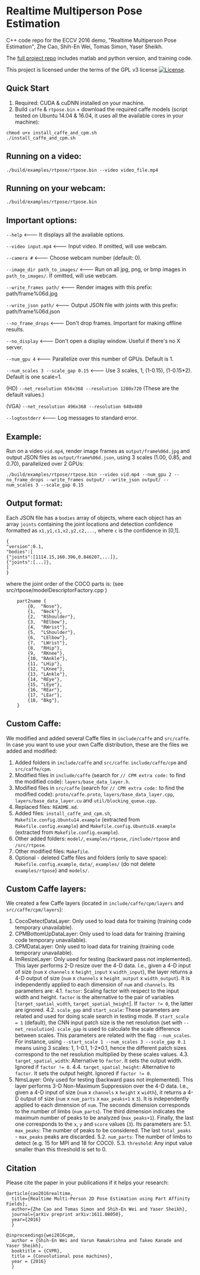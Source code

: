 Realtime Multiperson Pose Estimation
====================================
C++ code repo for the ECCV 2016 demo, "Realtime Multiperson Pose Estimation", Zhe Cao, Shih-En Wei, Tomas Simon, Yaser Sheikh.

The [full project repo](https://github.com/ZheC/Multi-Person-Pose-Estimation) includes matlab and python version, and training code.

This project is licensed under the terms of the GPL v3 license [![License](https://img.shields.io/aur/license/yaourt.svg)](LICENSE).

## Quick Start
1. Required: CUDA & cuDNN installed on your machine.
2. Build `caffe` & `rtpose.bin` + download the required caffe models (script tested on Ubuntu 14.04 & 16.04, it uses all the available cores in your machine):
```
chmod u+x install_caffe_and_cpm.sh
./install_caffe_and_cpm.sh
```

## Running on a video:
```
./build/examples/rtpose/rtpose.bin --video video_file.mp4
```

## Running on your webcam:
```
./build/examples/rtpose/rtpose.bin
```

## Important options:
`--help` <--- It displays all the available options.

`--video input.mp4` <--- Input video. If omitted, will use webcam.

`--camera #` <--- Choose webcam number (default: 0).

`--image_dir path_to_images/` <--- Run on all jpg, png, or bmp images in `path_to_images/`. If omitted, will use webcam.

`--write_frames path/`  <--- Render images with this prefix: path/frame%06d.jpg

`--write_json path/`  <--- Output JSON file with joints with this prefix: path/frame%06d.json

`--no_frame_drops` <--- Don't drop frames. Important for making offline results.

`--no_display` <--- Don't open a display window. Useful if there's no X server.

`--num_gpu 4` <--- Parallelize over this number of GPUs. Default is 1.

`--num_scales 3 --scale_gap 0.15`  <--- Use 3 scales, 1, (1-0.15), (1-0.15*2). Default is one scale=1.

(HD)
`--net_resolution 656x368 --resolution 1280x720` (These are the default values.)

(VGA)
`--net_resolution 496x368 --resolution 640x480`

`--logtostderr` <--- Log messages to standard error.

## Example:
Run on a video `vid.mp4`, render image frames as `output/frame%06d.jpg` and output JSON files as `output/frame%06d.json`, using 3 scales (1.00, 0.85, and 0.70), parallelized over 2 GPUs:
```
./build/examples/rtpose/rtpose.bin --video vid.mp4 --num_gpu 2 --no_frame_drops --write_frames output/ --write_json output/ --num_scales 3 --scale_gap 0.15
```

## Output format:
Each JSON file has a `bodies` array of objects, where each object has an array `joints` containing the joint locations and detection confidence formatted as `x1,y1,c1,x2,y2,c2,...`, where `c` is the confidence in [0,1].

```
{
"version":0.1,
"bodies":[
{"joints":[1114.15,160.396,0.846207,...]},
{"joints":[...]},
]
}
```

where the joint order of the COCO parts is: (see src/rtpose/modelDescriptorFactory.cpp )
```
	part2name {
		{0,  "Nose"},
		{1,  "Neck"},
		{2,  "RShoulder"},
		{3,  "RElbow"},
		{4,  "RWrist"},
		{5,  "LShoulder"},
		{6,  "LElbow"},
		{7,  "LWrist"},
		{8,  "RHip"},
		{9,  "RKnee"},
		{10, "RAnkle"},
		{11, "LHip"},
		{12, "LKnee"},
		{13, "LAnkle"},
		{14, "REye"},
		{15, "LEye"},
		{16, "REar"},
		{17, "LEar"},
		{18, "Bkg"},
	}
```

## Custom Caffe:
We modified and added several Caffe files in `include/caffe` and `src/caffe`. In case you want to use your own Caffe distribution, these are the files we added and modified:
1. Added folders in `include/caffe` and `src/caffe`: `include/caffe/cpm` and `src/caffe/cpm`.
2. Modified files in `include/caffe` (search for `// CPM extra code:` to find the modified code): `layers/base_data_layer.h`.
3. Modified files in `src/caffe` (search for `// CPM extra code:` to find the modified code): `proto/caffe.proto`, `layers/base_data_layer.cpp`, `layers/base_data_layer.cu` and `util/blocking_queue.cpp`.
4. Replaced files: `README.md`.
5. Added files: `install_caffe_and_cpm.sh`, `Makefile.config.Ubuntu14.example` (extracted from `Makefile.config.example`) and `Makefile.config.Ubuntu16.example` (extracted from `Makefile.config.example`).
6. Other added folders: `model/`, `examples/rtpose`, `/include/rtpose` and `/src/rtpose`.
7. Other modified files: `Makefile`.
8. Optional - deleted Caffe files and folders (only to save space): `Makefile.config.example`, `data/`, `examples/` (do not delete `examples/rtpose`) and `models/`.


## Custom Caffe layers:
We created a few Caffe layers (located in `include/caffe/cpm/layers` and `src/caffe/cpm/layers`):
1. CocoDetectDataLayer: Only used to load data for training (training code temporary unavailable).
2. CPMBottomUpDataLayer: Only used to load data for training (training code temporary unavailable).
3. CPMDataLayer: Only used to load data for training (training code temporary unavailable).
4. ImResizeLayer: Only used for testing (backward pass not implemented). This layer performs 2-D resize over the 4-D data. I.e., given a 4-D input of size (`num` x `channels` x `height_input` x `width_input`), the layer returns a 4-D output of size (`num` x `channels` x `height_output` x `width_output`). It is independently applied to each dimension of `num` and `channels`. Its parameters are:
	4.1. `factor`: Scaling factor with respect to the input width and height. `factor` is the alternative to the pair of variables [`target_spatial_width`, `target_spatial_height`]. If `factor != 0`, the latter are ignored.
  4.2. `scale_gap` and `start_scale`: These parameters are related and used for doing scale search in testing mode. If `start_scale = 1` (default), the CNN input patch size is the net resolution (set with `--net_resolution`). `scale_gap` is used to calculate the scale difference between scales. This parameters are related with the flag `--num_scales`. For instance, using `--start_scale 1 --num_scales 3 --scale_gap 0.1` means using 3 scales: 1, 1-0.1, 1-2*0.1, hence the different patch sizes correspond to the net resolution multiplied by these scales values.
  4.3. `target_spatial_width`: Alternative to `factor`. It sets the output width. Ignored if `factor != 0`.
  4.4. `target_spatial_height`: Alternative to `factor`. It sets the output height. Ignored if `factor != 0`.
5. NmsLayer: Only used for testing (backward pass not implemented). This layer performs 3-D Non-Maximum Suppression over the 4-D data. I.e., given a 4-D input of size (`num` x `channels` x `height` x `width`), it returns a 4-D output of size (`num` x `num_parts` x `max_peaks+1` x `3`). It is independently applied to each dimension of `num`. The seconds dimension corresponds to the number of limbs (`num_parts`). The third dimension indicates the maximum number of peaks to be analyzed (`max_peaks+1`). Finally, the last one corresponds to the `x`, `y` and `score` values (`3`). Its parameters are:
	5.1. `max_peaks`: The number of peaks to be considered. The last `total_peaks` - `max_peaks` peaks are discarded.
  5.2. `num_parts`: The number of limbs to detect (e.g. 15 for MPI and 18 for COCO).
  5.3. `threshold`: Any input value smaller than this threshold is set to 0.


## Citation
Please cite the paper in your publications if it helps your research:



    @article{cao2016realtime,
	  title={Realtime Multi-Person 2D Pose Estimation using Part Affinity Fields},
	  author={Zhe Cao and Tomas Simon and Shih-En Wei and Yaser Sheikh},
	  journal={arXiv preprint arXiv:1611.08050},
	  year={2016}
	  }

    @inproceedings{wei2016cpm,
      author = {Shih-En Wei and Varun Ramakrishna and Takeo Kanade and Yaser Sheikh},
      booktitle = {CVPR},
      title = {Convolutional pose machines},
      year = {2016}
      }
